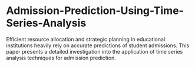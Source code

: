 # Admission-Prediction-Using-Time-Series-Analysis
Efficient resource allocation and strategic planning in educational institutions heavily rely on accurate predictions of student admissions. This paper presents a detailed investigation into the application of time series analysis techniques for admission prediction. 

